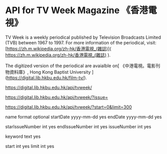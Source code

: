 # API for TV Week Magazine 《香港電視》

TV Week is a weekly periodical published by Television Broadcasts Limited (TVB) between 1967 to 1997.
For more information of the periodical, visit: [https://zh.m.wikipedia.org/zh-hk/香港電視_(雜誌)]( https://zh.m.wikipedia.org/zh-hk/香港電視_(雜誌) ).

The digitized version of the periodical are avaialble on[ 《中港電視。電影刊物資料庫》, Hong Kong Baptist University ] (https://digital.lib.hkbu.edu.hk/film-tv/).


https://digital.lib.hkbu.edu.hk/api/tvweek/




https://digital.lib.hkbu.edu.hk/api/tvweek/?issue=

https://digital.lib.hkbu.edu.hk/api/tvweek/?start=0&limit=300

name format optional startDate yyyy-mm-dd yes endDate yyyy-mm-dd yes

starIssueNumber int yes endIssueNumber int yes issueNumber int yes

keyword text yes

start int yes limit int yes
